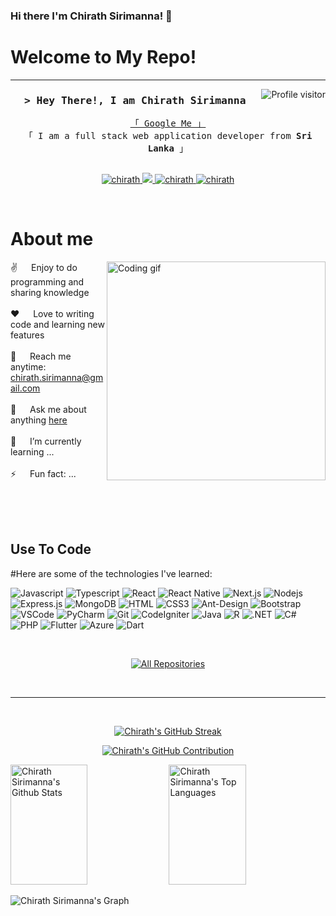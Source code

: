 ### Hi there I'm Chirath Sirimanna! 👋

# Welcome to My Repo!

<!--
**ChirathSiri/chirathsiri** is a ✨ _special_ ✨ repository because its `README.md` (this file) appears on your GitHub profile.

Here are some ideas to get you started:

- 🔭 I’m currently working on ...
- 🌱 I’m currently learning ...
- 👯 I’m looking to collaborate on ...
- 🤔 I’m looking for help with ...
- 💬 Ask me about ...
- 📫 How to reach me: ...
- 😄 Pronouns: ...
- ⚡ Fun fact: ...

-->

-------------------------------------------------------------------------------------------------------------------------------------------
<!--
<h2 align="center">
  Welcome to Chirath World!
  <img src="https://media.giphy.com/media/hvRJCLFzcasrR4ia7z/giphy.gif" width="28">
</h2>
-->

<!--
<p align="center">
  <a href="https://github.com/chirathsiri"><img src="https://readme-typing-svg.herokuapp.com/?lines=Self%20Taught%20Programmer;Front%20End%20Developer;1.5%2B%20years%20of%20coding%20experience;Always%20learning%20new%20things&center=true&width=380&height=45"></a>
</p>

 -->

<a href="https://komarev.com/ghpvc/?username=chirathsiri">
  <img align="right" src="https://komarev.com/ghpvc/?username=chirathsiri&label=Visitors&color=0e75b6&style=flat" alt="Profile visitor" />
</a>

<!-- Intro  -->
<h3 align="center">
        <samp>&gt; Hey There!, I am
                <b><a target="_blank"> Chirath Sirimanna </a></b>
        </samp>
</h3>


<p align="center"> 
  <samp>
    <a href="https://www.google.com/search?q=Chirath+Sirimanna">「 Google Me 」</a>
    <br>
    「 I am a full stack web application developer from <b>Sri Lanka</b> 」
    <br>
    <br>
  </samp>
</p>

<p align="center">
 <a href="www.linkedin.com/in/chirath-sirimanna" target="_blank">
  <img src="https://img.shields.io/badge/LinkedIn-0077B5?style=for-the-badge&logo=linkedin&logoColor=white" alt="chirath"/>
 </a>
 <a href="https://twitter.com/chirathsirimanna" target="_blank">
  <img src="https://img.shields.io/badge/Twitter-1DA1F2?style=for-the-badge&logo=twitter&logoColor=white" />
 </a>
 <a href="https://www.instagram.com/c_h_i_r_a_t_h___t__s" target="_blank">
  <img src="https://img.shields.io/badge/Instagram-fe4164?style=for-the-badge&logo=instagram&logoColor=white" alt="chirath" />
 </a> 
 <a href="https://www.facebook.com/chirath.sirimanne" target="_blank">
  <img src="https://img.shields.io/badge/Facebook-20BEFF?&style=for-the-badge&logo=facebook&logoColor=white" alt="chirath"  />
  </a> 
</p>
<br />

<!-- About Section -->
 # About me
 
<p>
 <img align="right" width="350" src="/assets/programmer.gif" alt="Coding gif" />
  
 ✌️ &emsp; Enjoy to do programming and sharing knowledge <br/><br/>
 ❤️ &emsp; Love to writing code and learning new features<br/><br/>
 📧 &emsp; Reach me anytime: chirath.sirimanna@gmail.com<br/><br/>
 💬 &emsp; Ask me about anything [here](https://github.com/chirathsiri)<br/><br/>
 🌱 &emsp; I’m currently learning ...<br/><br/>
 ⚡ &emsp; Fun fact: ...

</p>

<br/>
<br/>
<br/>

## Use To Code

#Here are some of the technologies I've learned:

![Javascript](https://img.shields.io/badge/Javascript-F0DB4F?style=for-the-badge&labelColor=black&logo=javascript&logoColor=F0DB4F)
![Typescript](https://img.shields.io/badge/Typescript-007acc?style=for-the-badge&labelColor=black&logo=typescript&logoColor=007acc)
![React](https://img.shields.io/badge/-React-61DBFB?style=for-the-badge&labelColor=black&logo=react&logoColor=61DBFB)
![React Native](https://img.shields.io/badge/React_Native-20232A?style=for-the-badge&logo=react&logoColor=61DAFB)
![Next.js](https://img.shields.io/badge/next.js-000000?style=for-the-badge&logo=nextdotjs&logoColor=white)
![Nodejs](https://img.shields.io/badge/Nodejs-3C873A?style=for-the-badge&labelColor=black&logo=node.js&logoColor=3C873A)
![Express.js](https://img.shields.io/badge/Express.js-000000?style=for-the-badge&logo=express&logoColor=white)
![MongoDB](https://img.shields.io/badge/MongoDB-4EA94B?style=for-the-badge&logo=mongodb&logoColor=white)
![HTML](https://img.shields.io/badge/HTML5-E34F26?style=for-the-badge&logo=html5&logoColor=white)
![CSS3](https://img.shields.io/badge/CSS3-1572B6?style=for-the-badge&logo=css3&logoColor=white)
![Ant-Design](https://img.shields.io/badge/AntDesign-0170FE?style=for-the-badge&logo=antdesign&logoColor=white)
![Bootstrap](https://img.shields.io/badge/Bootstrap-563D7C?style=for-the-badge&logo=bootstrap&logoColor=white)
![VSCode](https://img.shields.io/badge/Visual_Studio-0078d7?style=for-the-badge&logo=visual%20studio&logoColor=white)
![PyCharm](https://img.shields.io/badge/PyCharm-000000?style=for-the-badge&labelColor=black&logo=pycharm&logoColor=white)
![Git](https://img.shields.io/badge/Git-F05032?style=for-the-badge&logo=git&logoColor=white)
![CodeIgniter](https://img.shields.io/badge/CodeIgniter-EF4223?style=for-the-badge&labelColor=black&logo=codeigniter&logoColor=EF4223)
![Java](https://img.shields.io/badge/Java-007396?style=for-the-badge&labelColor=black&logo=java&logoColor=007396)
![R](https://img.shields.io/badge/R-276DC3?style=for-the-badge&labelColor=black&logo=r&logoColor=276DC3)
![.NET](https://img.shields.io/badge/.NET-512BD4?style=for-the-badge&labelColor=black&logo=dotnet&logoColor=512BD4)
![C#](https://img.shields.io/badge/C%23-239120?style=for-the-badge&labelColor=black&logo=csharp&logoColor=239120)
![PHP](https://img.shields.io/badge/PHP-777BB4?style=for-the-badge&labelColor=black&logo=php&logoColor=777BB4)
![Flutter](https://img.shields.io/badge/Flutter-02569B?style=for-the-badge&labelColor=black&logo=flutter&logoColor=02569B)
![Azure](https://img.shields.io/badge/Azure-0078D4?style=for-the-badge&labelColor=black&logo=microsoft-azure&logoColor=0078D4)
![Dart](https://img.shields.io/badge/Dart-0175C2?style=for-the-badge&labelColor=black&logo=dart&logoColor=0175C2)


<br/>

<p align="center">
  <a href="https://github.com/chirathsiri?tab=repositories" target="_blank"><img alt="All Repositories" title="All Repositories" src="https://img.shields.io/badge/-All%20Repos-2962FF?style=for-the-badge&logo=koding&logoColor=white"/></a>
</p>

<br/>
<hr/>
<br/>

<p align="center">
  <a href="https://github.com/chirathsiri">
    <img src="https://github-readme-streak-stats.herokuapp.com/?user=chirathsiri&theme=radical&border=7F3FBF&background=0D1117" alt="Chirath's GitHub Streak"/>
  </a>
</p>

<p align="center">
  <a href="https://github.com/chirathsiri">
    <img src="https://github-profile-summary-cards.vercel.app/api/cards/profile-details?username=chirathsiri&theme=radical" alt="Chirath's GitHub Contribution"/>
  </a>
</p>

<a> 
    <a href="https://github.com/chirathsiri"><img alt="Chirath Sirimanna's Github Stats" src="https://denvercoder1-github-readme-stats.vercel.app/api?username=chirathsiri&show_icons=true&count_private=true&theme=react&border_color=7F3FBF&bg_color=0D1117&title_color=F85D7F&icon_color=F8D866" height="192px" width="49.5%"/></a>
  <a href="https://github.com/chirathsiri"><img alt="Chirath Sirimanna's Top Languages" src="https://denvercoder1-github-readme-stats.vercel.app/api/top-langs/?username=chirathsiri&langs_count=8&layout=compact&theme=react&border_color=7F3FBF&bg_color=0D1117&title_color=F85D7F&icon_color=F8D866" height="192px" width="49.5%"/></a>
  <br/>
</a>

![Chirath Sirimanna's Graph](https://github-readme-activity-graph.vercel.app/graph?username=chirathsiri&custom_title=Chirath%20Sirimanna's%20GitHub%20Activity%20Graph&bg_color=0D1117&color=7F3FBF&line=7F3FBF&point=7F3FBF&area_color=FFFFFF&title_color=FFFFFF&area=true)
  
</div>
